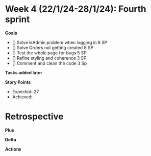# Week 4 (22/1/24-28/1/24): Fourth sprint

**Goals**

- [] Solve isAdmin problem when logging in 8 SP
- [] Solve Orders not getting created 8 SP
- [] Test the whole page fpr bugs 5 SP
- [] Refine styling and coherence 3 SP
- [] Comment and clean the code 3 Sp

**Tasks added later**

**Story Points**

- Expected: 27
- Achieved:

# Retrospective

**Plus**

**Delta**

**Actions**
